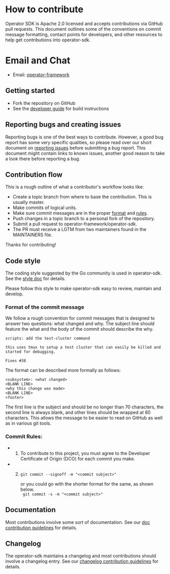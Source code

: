 # How to contribute

Operator SDK is Apache 2.0 licensed and accepts contributions via GitHub pull requests. This document outlines some of the conventions on commit message formatting, contact points for developers, and other resources to help get contributions into operator-sdk.

# Email and Chat

- Email: [operator-framework][operator_framework]  

## Getting started

- Fork the repository on GitHub
- See the [developer guide][developer-guide] for build instructions

## Reporting bugs and creating issues

Reporting bugs is one of the best ways to contribute. However, a good bug report has some very specific qualities, so please read over our short document on [reporting issues][reporting-issues] before submitting a bug report. This document might contain links to known issues, another good reason to take a look there before reporting a bug.

## Contribution flow

This is a rough outline of what a contributor's workflow looks like:

- Create a topic branch from where to base the contribution. This is usually master.
- Make commits of logical units.
- Make sure commit messages are in the proper [format](https://github.com/operator-framework/operator-sdk/blob/master/CONTRIBUTING.MD#format-of-the-commit-message) and [rules](https://github.com/operator-framework/operator-sdk/blob/master/CONTRIBUTING.MD#commit-rules).
- Push changes in a topic branch to a personal fork of the repository.
- Submit a pull request to operator-framework/operator-sdk.
- The PR must receive a LGTM from two maintainers found in the MAINTAINERS file.




Thanks for contributing!

## Code style

The coding style suggested by the Go community is used in operator-sdk. See the [style doc][golang-style-doc] for details.

Please follow this style to make operator-sdk easy to review, maintain and develop.

### Format of the commit message

We follow a rough convention for commit messages that is designed to answer two
questions: what changed and why. The subject line should feature the what and
the body of the commit should describe the why.

```
scripts: add the test-cluster command

this uses tmux to setup a test cluster that can easily be killed and started for debugging.

Fixes #38
```

The format can be described more formally as follows:

```
<subsystem>: <what changed>
<BLANK LINE>
<why this change was made>
<BLANK LINE>
<footer>
```

The first line is the subject and should be no longer than 70 characters, the second line is always blank, and other lines should be wrapped at 80 characters. This allows the message to be easier to read on GitHub as well as in various git tools.
### Commit Rules: 
- 1. To contribute to this project, you must agree to the Developer Certificate of Origin (DCO) for each commit you make.
- 2. ``git commit --signoff -m "<commit subject>"``
                
     or you could go with the shorter format for the same, as shown below.<br>
     `` git commit -s -m "<commit subject>"``

## Documentation

Most contributions involve some sort of documentation. See our [doc contribution guidelines][doc-contrib] for details.

## Changelog

The operator-sdk maintains a changelog and most contributions should involve a changelog entry. See our [changelog contribution guidelines][changelog-contrib] for details.

[operator_framework]: https://groups.google.com/forum/#!forum/operator-framework
[developer-guide]: https://sdk.operatorframework.io/docs/contribution-guidelines/developer-guide/
[reporting-issues]: https://sdk.operatorframework.io/docs/contribution-guidelines/reporting-issues/
[golang-style-doc]: https://github.com/golang/go/wiki/CodeReviewComments
[doc-contrib]: https://sdk.operatorframework.io/docs/contribution-guidelines/documentation
[changelog-contrib]:https://master.sdk.operatorframework.io/docs/contribution-guidelines/changelog
